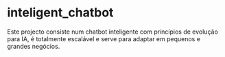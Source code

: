 # inteligent_chatbot
Este projecto consiste num chatbot inteligente com princípios de evolução para IA, é totalmente escalável e serve para adaptar em pequenos e grandes negócios.

